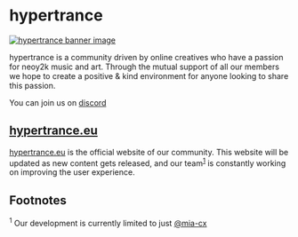 # hypertrance

[![hypertrance banner image](https://user-images.githubusercontent.com/42698687/227067360-a29ec26c-d473-42ea-a7f9-0ad45c3638f3.png)](https://discord.gg/673AfPB)

hypertrance is a community driven by online creatives who have a passion for neoy2k music and art. Through the mutual support of all our members we hope to create a positive & kind environment for anyone looking to share this passion.

You can join us on [discord](https://discord.gg/673AfPB)

## [hypertrance.eu](https://hypertrance.eu)
[hypertrance.eu](https://hypertrance.eu) is the official website of our community. This website will be updated as new content gets released, and our team<sup>[1](#Footnotes)</sup> is constantly working on improving the user experience.

## Footnotes
<sup>1</sup> Our development is currently limited to just [@mia-cx](https://github.com/mia-cx)
